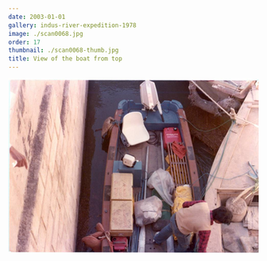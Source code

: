 ```yaml
---
date: 2003-01-01
gallery: indus-river-expedition-1978
image: ./scan0068.jpg
order: 17
thumbnail: ./scan0068-thumb.jpg
title: View of the boat from top
---
```


![View of the boat from top](./scan0068.jpg)